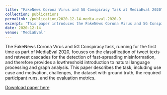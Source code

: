```yaml
---
title: "FakeNews Corona Virus and 5G Conspiracy Task at MediaEval 2020"
collection: publications
permalink: /publication/2020-12-14-media-eval-2020-9
excerpt: 'This paper introduces the FakeNews Corona Virus and 5G Conspiracy task at MediaEval 2020, which aims to classify tweet texts and retweet cascades for detecting fast-spreading misinformation using natural language processing and graph analysis.'
date: 2020-12-14
venue: 'MediaEval'
---
```

The FakeNews Corona Virus and 5G Conspiracy task, running for the first time as part of MediaEval 2020, focuses on the classification of tweet texts and retweet cascades for the detection of fast-spreading misinformation, and therefore provides a lowthreshold introduction to natural language processing and graph analysis. This paper describes the task, including use case and motivation, challenges, the dataset with ground truth, the required participant runs, and the evaluation metrics.

[Download paper here](https://www.researchgate.net/publication/349484596_FakeNews_Corona_Virus_and_5G_Conspiracy_Task_at_MediaEval_2020)